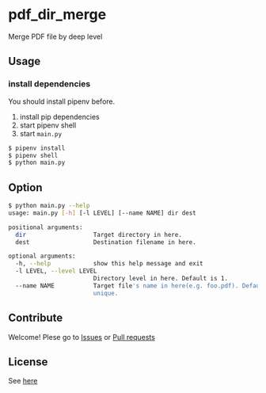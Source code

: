 # pdf_dir_merge
Merge PDF file by deep level

## Usage
### install dependencies
You should install pipenv before.
1. install pip dependencies
2. start pipenv shell
3. start `main.py`
```bash
$ pipenv install
$ pipenv shell
$ python main.py
```

## Option
```bash
$ python main.py --help
usage: main.py [-h] [-l LEVEL] [--name NAME] dir dest

positional arguments:
  dir                   Target directory in here.
  dest                  Destination filename in here.

optional arguments:
  -h, --help            show this help message and exit
  -l LEVEL, --level LEVEL
                        Directory level in here. Default is 1.
  --name NAME           Target file's name in here(e.g. foo.pdf). Default is
                        unique.

```

## Contribute
Welcome!
Plese go to [Issues](./issues) or [Pull requests](./pulls)

## License
See [here](./LICENSE.txt)

